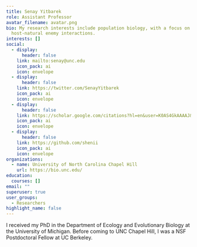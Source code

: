 ```yaml
---
title: Senay Yitbarek
role: Assistant Professor
avatar_filename: avatar.png
bio: My research interests include population biology, with a focus on
  host-natural enemy interactions.
interests: []
social:
  - display:
      header: false
    link: mailto:senay@unc.edu
    icon_pack: ai
    icon: envelope
  - display:
      header: false
    link: https://twitter.com/SenayYitbarek
    icon_pack: ai
    icon: envelope
  - display:
      header: false
    link: https://scholar.google.com/citations?hl=en&user=K0AS4GkAAAAJ&view_op=list_works&sortby=pubdate
    icon_pack: ai
    icon: envelope
  - display:
      header: false
    link: https://github.com/shenii
    icon_pack: ai
    icon: envelope
organizations:
  - name: University of North Carolina Chapel Hill
    url: https://bio.unc.edu/
education:
  courses: []
email: ""
superuser: true
user_groups:
  - Researchers
highlight_name: false
---
```

I﻿ received my PhD in the Department of Ecology and Evolutionary Biology at the University of Michigan. Before coming to UNC Chapel Hill, I was a NSF Postdoctoral Fellow at UC Berkeley.
